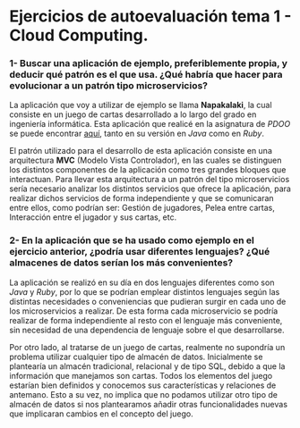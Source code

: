 # Ejercicios de autoevaluación tema 1 - Cloud Computing.

### 1- Buscar una aplicación de ejemplo, preferiblemente propia, y deducir qué patrón es el que usa. ¿Qué habría que hacer para evolucionar a un patrón tipo microservicios?

La aplicación que voy a utilizar de ejemplo se llama **Napakalaki**, la cual consiste en un juego de cartas desarrollado a lo largo del grado en ingeniería informática. Esta aplicación que realicé en la asignatura de *PDOO* se puede encontrar [aquí](https://github.com/Carlosma7/PDOO), tanto en su versión en *Java* como en *Ruby*. 

El patrón utilizado para el desarrollo de esta aplicación consiste en una arquitectura **MVC** (Modelo Vista Controlador), en las cuales se distinguen los distintos componentes de la aplicación como tres grandes bloques que interactuan. Para llevar esta arquitectura a un patrón del tipo microservicios sería necesario analizar los distintos servicios que ofrece la aplicación, para realizar dichos servicios de forma independiente y que se comunicaran entre ellos, como podrían ser: Gestión de jugadores, Pelea entre cartas, Interacción entre el jugador y sus cartas, etc.

### 2- En la aplicación que se ha usado como ejemplo en el ejercicio anterior, ¿podría usar diferentes lenguajes? ¿Qué almacenes de datos serían los más convenientes?

La aplicación se realizó en su día en dos lenguajes diferentes como son *Java* y *Ruby*, por lo que se podrían emplear distintos lenguajes según las distintas necesidades o conveniencias que pudieran surgir en cada uno de los microservicios a realizar. De esta forma cada microservicio se podría realizar de forma independiente al resto con el lenguaje más conveniente, sin necesidad de una dependencia de lenguaje sobre el que desarrollarse.

Por otro lado, al tratarse de un juego de cartas, realmente no supondría un problema utilizar cualquier tipo de almacén de datos. Inicialmente se plantearía un almacén tradicional, relacional y de tipo SQL, debido a que la información que manejamos son cartas. Todos los elementos del juego estarían bien definidos y conocemos sus características y relaciones de antemano. Esto a su vez, no implica que no podamos utilizar otro tipo de almacén de datos si nos plantearamos añadir otras funcionalidades nuevas que implicaran cambios en el concepto del juego.
